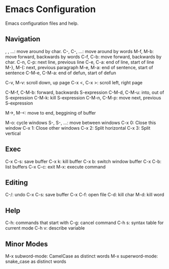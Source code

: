 # Emacs Configuration
Emacs configuration files and help.

## Navigation
<left>, <right>, ...: move around by char.
C-<left>, C-<right>, ...: move around by words
M-f, M-b: move forward, backwards by words
C-f, C-b: move forward, backwards by char.
C-n, C-p: next line, previous line
C-e, C-a: end of line, start of line
M-}, M-{: next, previous paragraph
M-e, M-a: end of sentence, start of sentence
C-M-e, C-M-a: end of defun, start of defun

C-v, M-v: scroll down, up page
C-x <, C-x >: scroll left, right page

C-M-f, C-M-b: forward, backwards S-expression
C-M-d, C-M-u: into, out of S-expression
C-M-k: kill S-expression
C-M-n, C-M-p: move next, previous S-expression

M->, M-<: move to end, beggining of buffer

M-o: cycle windows
S-<left>, S-<right>, ...: move between windows
C-x 0: Close this window
C-x 1: Close other windows
C-x 2: Split horizontal
C-x 3: Split vertical

## Exec
C-x C-s: save buffer
C-x k: kill buffer
C-x b: switch window buffer
C-x C-b: list buffers
C-x C-c: exit
M-x: execute command

## Editing
C-/: undo
C-x C-s: save buffer
C-x C-f: open file
C-d: kill char
M-d: kill word

## Help
<something> C-h: commands that start with <something>
C-g: cancel command
C-h s: syntax table for current mode
C-h v: describe variable

## Minor Modes
M-x subword-mode: CamelCase as distinct words
M-x superword-mode: snake_case as distinct words